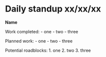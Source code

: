 # Daily standup xx/xx/xx

**Name**

Work completed:
    - one
    - two
    - three

Planned work:
    - one
    - two
    - three

Potential roadblocks:
    1. one
    2. two
    3. three